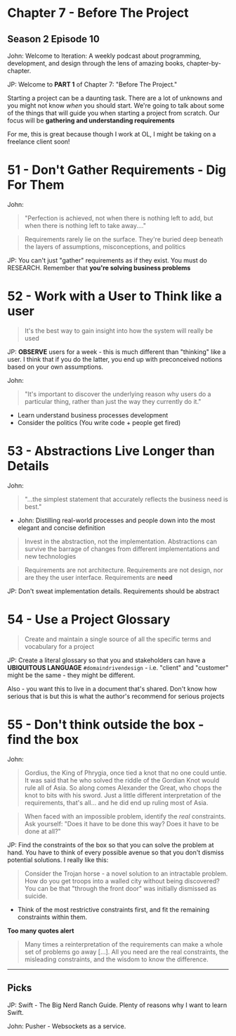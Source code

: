 # Chapter 7 - Before The Project

## Season 2 Episode 10

John: Welcome to Iteration: A weekly podcast about programming, development, and
design through the lens of amazing books, chapter-by-chapter.

JP: Welcome to **PART 1** of Chapter 7: "Before The Project."

Starting a project can be a daunting task. There are a lot of unknowns and you
might not know _when_ you should start. We're going to talk about some of the
things that will guide you when starting a project from scratch. Our focus will
be **gathering and understanding requirements**

For me, this is great because though I work at OL, I might be taking on a
freelance client soon!

# 51 - Don't Gather Requirements - Dig For Them

John: 
> "Perfection is achieved, not when there is nothing left to add, but when there is nothing left to take away...."

> Requirements rarely lie on the surface. They're buried deep beneath the layers
> of assumptions, misconceptions, and politics

JP: You can't just "gather" requirements as if they exist. You must do RESEARCH.
Remember that **you're solving business problems**


# 52 - Work with a User to Think like a user

> It's the best way to gain insight into how the system will really be used

JP: **OBSERVE** users for a week - this is much different than "thinking" like a
user. I think that if you do the latter, you end up with preconceived notions
based on your own assumptions.

John: 

> "It's important to discover the underlying reason why users do a particular thing, rather than just the way they currently do it."

- Learn understand business processes development
- Consider the politics (You write code + people get fired)

# 53 - Abstractions Live Longer than Details

John: 
> "...the simplest statement that accurately reflects the business need is best."
- John: Distilling real-world processes and people down into the most elegant and concise definition

> Invest in the abstraction, not the implementation. Abstractions can survive
> the barrage of changes from different implementations and new technologies

> Requirements are not architecture. Requirements are not design, nor are they
> the user interface. Requirements are **need**

JP: Don't sweat implementation details. Requirements should be abstract

# 54 - Use a Project Glossary

> Create and maintain a single source of all the specific terms and vocabulary
> for a project

JP: Create a literal glossary so that you and stakeholders can have a
**UBIQUITOUS LANGUAGE** `#domaindrivendesign` - i.e. "client" and "customer"
might be the same - they might be different.

Also - you want this to live in a document that's shared. Don't know how serious
that is but this is what the author's recommend for serious projects

# 55 - Don't think outside the box - find the box

John: 
> Gordius, the King of Phrygia, once tied a knot that no one could untie. It was said that he who solved the riddle of the Gordian Knot would rule all of Asia. So along comes Alexander the Great, who chops the knot to bits with his sword. Just a little different interpretation of the requirements, that's all... and he did end up ruling most of Asia.

> When faced with an impossible problem, identify the _real_ constraints. Ask
> yourself: "Does it have to be done this way? Does it have to be done at all?"

JP: Find the constraints of the box so that you can solve the problem at hand.
You have to think of every possible avenue so that you don't dismiss potential
solutions. I really like this:

> Consider the Trojan horse - a novel solution to an intractable problem. How do
> you get troops into a walled city without being discovered? You can be that
> "through the front door" was initially dismissed as suicide.

* Think of the most restrictive constraints first, and fit the remaining
  constraints within them.
 

**Too many quotes alert**

> Many times a reinterpretation of the requirements can make a whole set of
> problems go away [...]. All you need are the real constraints, the misleading
> constraints, and the wisdom to know the difference.

---

## Picks

JP: Swift - The Big Nerd Ranch Guide. Plenty of reasons why I want to learn
Swift.

John: Pusher - Websockets as a service. 
